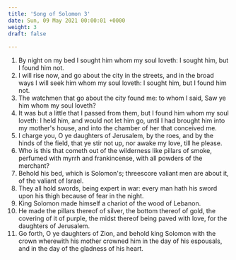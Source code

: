 ```yaml
---
title: 'Song of Solomon 3'
date: Sun, 09 May 2021 00:00:01 +0000
weight: 3
draft: false
  
---
```


1. By night on my bed I sought him whom my soul loveth: I sought him, but I found him not.
2. I will rise now, and go about the city in the streets, and in the broad ways I will seek him whom my soul loveth: I sought him, but I found him not.
3. The watchmen that go about the city found me: to whom I said, Saw ye him whom my soul loveth?
4. It was but a little that I passed from them, but I found him whom my soul loveth: I held him, and would not let him go, until I had brought him into my mother's house, and into the chamber of her that conceived me.
5. I charge you, O ye daughters of Jerusalem, by the roes, and by the hinds of the field, that ye stir not up, nor awake my love, till he please.
6. Who is this that cometh out of the wilderness like pillars of smoke, perfumed with myrrh and frankincense, with all powders of the merchant?
7. Behold his bed, which is Solomon's; threescore valiant men are about it, of the valiant of Israel.
8. They all hold swords, being expert in war: every man hath his sword upon his thigh because of fear in the night.
9. King Solomon made himself a chariot of the wood of Lebanon.
10. He made the pillars thereof of silver, the bottom thereof of gold, the covering of it of purple, the midst thereof being paved with love, for the daughters of Jerusalem.
11. Go forth, O ye daughters of Zion, and behold king Solomon with the crown wherewith his mother crowned him in the day of his espousals, and in the day of the gladness of his heart.
